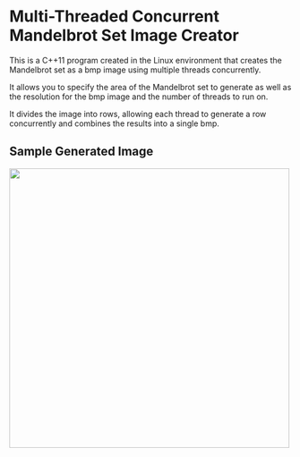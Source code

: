 # Multi-Threaded Concurrent Mandelbrot Set Image Creator
This is a C++11 program created in the Linux environment that creates the Mandelbrot set as a bmp image using multiple threads concurrently.
<p>It allows you to specify the area of the Mandelbrot set to generate as well as the resolution for the bmp image and the number of threads to run on. </p>
<p>It divides the image into rows, allowing each thread to generate a row concurrently and combines the results into a single bmp. </p>

<h2>Sample Generated Image</h2>
<img src="https://github.com/levipomeroy/Mandelbrot/blob/master/6000%20x%206000%20mandelbrot.bmp" width="500" height="500"/>
